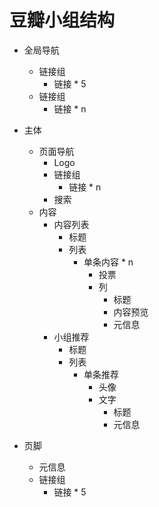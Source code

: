 # 豆瓣小组结构
* 全局导航
    * 链接组
        * 链接 * 5
    * 链接组
        * 链接 * n  
  
* 主体
    * 页面导航
        * Logo
        * 链接组
            * 链接 * n
        * 搜索
    * 内容
        * 内容列表
            * 标题
            * 列表
                * 单条内容 * n
                    * 投票
                    * 列
                        * 标题
                        * 内容预览
                        * 元信息
        * 小组推荐
            * 标题
            * 列表
                * 单条推荐
                    * 头像
                    * 文字
                        * 标题
                        * 元信息  
  
* 页脚
    * 元信息
    * 链接组
        * 链接 * 5